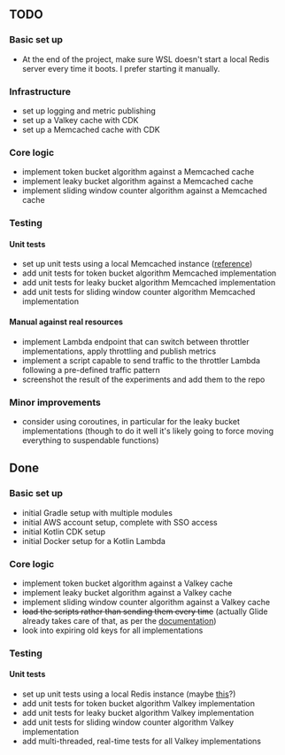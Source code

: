 ## TODO

### Basic set up

- At the end of the project, make sure WSL doesn't start a local Redis server every time it boots. I prefer starting it manually.

### Infrastructure

- set up logging and metric publishing
- set up a Valkey cache with CDK
- set up a Memcached cache with CDK

### Core logic

- implement token bucket algorithm against a Memcached cache
- implement leaky bucket algorithm against a Memcached cache
- implement sliding window counter algorithm against a Memcached cache

### Testing

#### Unit tests

- set up unit tests using a local Memcached instance ([reference](https://www.memcachier.com/documentation/local-usage))
- add unit tests for token bucket algorithm Memcached implementation
- add unit tests for leaky bucket algorithm Memcached implementation 
- add unit tests for sliding window counter algorithm Memcached implementation

#### Manual against real resources

- implement Lambda endpoint that can switch between throttler implementations, apply throttling and publish metrics
- implement a script capable to send traffic to the throttler Lambda following a pre-defined traffic pattern
- screenshot the result of the experiments and add them to the repo

### Minor improvements

- consider using coroutines, in particular for the leaky bucket implementations (though to do it well it's likely going to force moving everything to suspendable functions)

## Done

### Basic set up 

- initial Gradle setup with multiple modules
- initial AWS account setup, complete with SSO access
- initial Kotlin CDK setup
- initial Docker setup for a Kotlin Lambda

### Core logic

- implement token bucket algorithm against a Valkey cache
- implement leaky bucket algorithm against a Valkey cache
- implement sliding window counter algorithm against a Valkey cache
- ~~load the scripts rather than sending them every time~~ (actually Glide already takes care of that, as per the [documentation](https://valkey.io/valkey-glide/python/cluster_commands/#glide.async_commands.cluster_commands.ClusterCommands.invoke_script))
- look into expiring old keys for all implementations

### Testing

#### Unit tests

- set up unit tests using a local Redis instance (maybe [this](https://www.baeldung.com/spring-embedded-redis)?)
- add unit tests for token bucket algorithm Valkey implementation
- add unit tests for leaky bucket algorithm Valkey implementation
- add unit tests for sliding window counter algorithm Valkey implementation
- add multi-threaded, real-time tests for all Valkey implementations